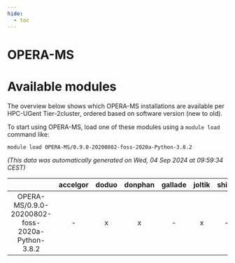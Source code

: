 ```yaml
---
hide:
  - toc
---
```


OPERA-MS
========

# Available modules


The overview below shows which OPERA-MS installations are available per HPC-UGent Tier-2cluster, ordered based on software version (new to old).

To start using OPERA-MS, load one of these modules using a `module load` command like:

```shell
module load OPERA-MS/0.9.0-20200802-foss-2020a-Python-3.8.2
```

*(This data was automatically generated on Wed, 04 Sep 2024 at 09:59:34 CEST)*  

| |accelgor|doduo|donphan|gallade|joltik|shinx|skitty|
| :---: | :---: | :---: | :---: | :---: | :---: | :---: | :---: |
|OPERA-MS/0.9.0-20200802-foss-2020a-Python-3.8.2|-|x|x|-|x|-|x|
